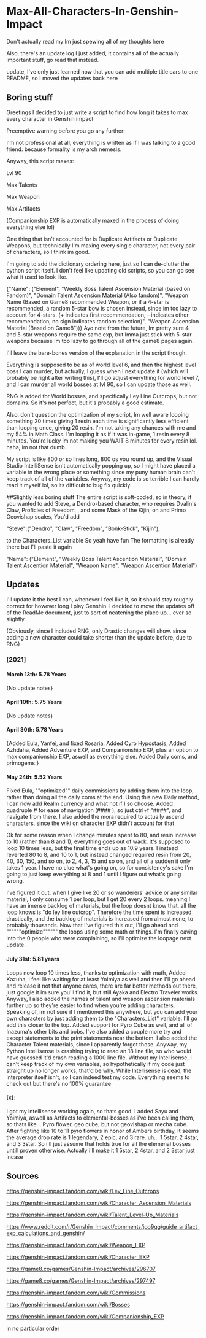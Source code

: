 # Max-All-Characters-In-Genshin-Impact

Don't actually read my Im just spewing all of my thoughts here

Also, there's an update log I just added, it contains all of the actually important stuff, go read that instead.

update, I've only just learned now that you can add multiple title cars to one README, so I moved the updates back here

## Boring stuff
Greetings I decided to just write a script to find how long it takes to max every character in Genshin impact

Preemptive warning before you go any further:

I'm not professional at all, everything is written as if I was talking to a good friend. because formality is my arch nemesis.

Anyway, this script maxes:

Lvl 90

Max Talents

Max Weapon

Max Artifacts

(Companionship EXP is automatically maxed in the process of doing everything else lol)

One thing that isn't accounted for is Duplicate Artifacts or Duplicate Weapons, but technically I'm maxing every single character, not every pair of characters, so I think im good.

I'm going to add the dictionary ordering here, just so I can de-clutter the python script itself. I don't feel like updating old scripts, so you can go see what it used to look like.

{"Name": ("Element", "Weekly Boss Talent Ascension Material (based on Fandom)", "Domain Talent Ascension Material (Also fandom)", "Weapon Name (Based on Game8 recommended Weapon, or if a 4-star is recommended, a random 5-star bow is chosen instead, since im too lazy to account for 4-stars. (+ indicates first recommendation, - indicates other recommendation, no sign indicates random selection)", "Weapon Ascension Material (Based on Game8"))}
Ayo note from the future, Im pretty sure 4 and 5-star weapons require the same exp, but Imma just stick with 5-star weapons because Im too lazy to go through all of the game8 pages again.


I'll leave the bare-bones version of the explanation in the script though.

Everything is supposed to be as of world level 6, and then the highest level boss I can murder, but actually, I guess when I next update it (which will probably be right after writing this), I'll go adjust everything for world level 7, and I can murder all world bosses at lvl 90, so I can update those as well.

RNG is added for World bosses, and specifically Ley Line Outcrops, but not domains.
So it's not perfect, but it's probably a good estimate.

Also, don't question the optimization of my script, Im well aware looping something 20 times giving 1 resin each time is significantly less efficient than looping once, giving 20 resin. I'm not taking any chances with me and my 54% in Math Class. I'm looping it as if it was in-game, 1 resin every 8 minutes.
You're lucky im not making you WAIT 8 minutes for every resin lol.
haha, im not that dumb.

My script is like 800 or so lines long, 800 os you round up, and the Visual Studio IntelliSense isn't automatically popping up, so I might have placed a variable in the wrong place or something since my puny human brain can't keep track of all of the variables. Anyway, my code is so terrible I can hardly read it myself lol, so its difficult to bug fix quickly.

##Slightly less boring stuff
The entire script is soft-coded, so in theory, if you wanted to add Steve, a Dendro-based <weapon-type doesnt matter> character, who requires Dvalin's Claw, Proficies of Freedom, <weapon name doesnt matter>, and some Mask of the Kijin, oh and Primo Geovishap scales, You'd add
   
   "Steve":("Dendro", "Claw", "Freedom", "Bonk-Stick", "Kijin"),

to the Characters_List variable
So yeah have fun
The formatting is already there but I'll paste it again

   "Name": ("Element", "Weekly Boss Talent Ascention Material", "Domain Talent Ascention Material", "Weapon Name", "Weapon Ascention Material")

## Updates
I'll update it the best I can, whenever I feel like it, so it should stay roughly correct for however long I play Genshin.
I decided to move the updates off of the ReadMe document, just to sort of neatening the place up... ever so slightly.

(Obviously, since I included RNG, only Drastic changes will show. since adding a new character could take shorter than the update before, due to RNG)

### [2021]
#### March 13th: 5.78 Years
{No update notes} 

#### April 10th: 5.75 Years
{No update notes} 


#### April 30th: 5.78 Years
{Added Eula, Yanfei, and fixed Rosaria. Added Cyro Hypostasis, Added Azhdaha, Added Adventure EXP, and Companionship EXP, plus an option to max companionship EXP, aswell as everything else. Added Daily coms, and primogems.} 

#### May 24th: 5.52 Years
Fixed Eula, ""optimized"" daily commissions by adding them into the loop, rather than doing all the daily coms at the end. Using this new Daily method, I can now add Realm currency and what not if I so choose. Added quadruple # for ease of navigation (#### ), so just ctrl+f "####", and navigate from there. I also added the mora required to actually ascend characters, since the wiki on character EXP didn't account for that 

Ok for some reason when I change minutes spent to 80, and resin increase to 10 (rather than 8 and 1), everything goes out of wack. It's supposed to loop 10 times less, but the final time ends up as 10.9 years. I instead reverted 80 to 8, and 10 to 1, but instead changed required resin from 20, 40, 30, 150, and so on, to 2, 4, 3, 15 and so on, and all of a sudden it only takes 1 year. I have no clue what's going on, so for consistency's sake I'm going to just keep everything at 8 and 1 until I figure out what's going wrong.

I've figured it out, when I give like 20 or so wanderers' advice or any similar material, I only consume 1 per loop, but I get 20 every 2 loops. meaning I have an imense backlog of materials, but the loop doesnt know that. all the loop knows is "do ley line outcrop". Therefore the time spent is increased drastically, and the backlog of materials is increased from almost none, to probably thousands. Now that I've figured this out, I'll go ahead and """"""optimize"""""" the loops using some math or things. I'm finally caving into the 0 people who were complaining, so I'll optimize the loopage next update.

#### July 31st: 5.81 years
Loops now loop 10 times less, thanks to optimization with math, Added Kazuha, I feel like waiting for at least Yoimiya as well and then I'll go ahead and release it
not that anyone cares, there are far better methods out there, just google it im sure you'll find it, but still
Ayaka and Electro Traveler works. Anyway, I also added the names of talent and weapon ascension materials further up so they're easier to find when you're adding characters. 
Speaking of, im not sure if I mentioned this anywhere, but you can add your own characters by just adding them to the "Characters_List" variable. I'll go add this closer to the top.
Added support for Pyro Cube as well, and all of Inazuma's other bits and bobs.
I've also added a couple more try and except statements to the print statements near the bottom. I also added the Character Talent materials, since I apparently forgot those. 
Anyway, my Python Intellisense is crashing trying to read an 18 line file, so who would have guessed it'd crash reading a 1000 line file. Without my Intellisense, I can't keep track of my own variables, so hypothetically if my code just straight up no longer works, that'd be why. While Intellisense is dead, the interpreter itself isn't, so I can indeed test my code. Everything seems to check out but there's no 100% guarantee 

#### [x]:
I got my intellisense working again, so thats good. I added Sayu and Yoimiya, aswell as Artifacts to elemental-bosses as i've been calling them, so thats like... Pyro flower, geo cube, but not geovishap or mecha cube. After fighting like 10 to 11 pyro flowers in honor of Ambers birthday, It seems the average drop rate is 1 legendary, 2 epic, and 3 rare. uh... 1 5star, 2 4star, and 3 3star. So i'll just assume that holds true for all the elemenal bosses untill proven otherwise. Actually i'll make it 1 5star, 2 4star, and 2 3star just incase


## Sources
https://genshin-impact.fandom.com/wiki/Ley_Line_Outcrops

https://genshin-impact.fandom.com/wiki/Character_Ascension_Materials

https://genshin-impact.fandom.com/wiki/Talent_Level-Up_Materials

https://www.reddit.com/r/Genshin_Impact/comments/joo9qg/guide_artifact_exp_calculations_and_genshin/

https://genshin-impact.fandom.com/wiki/Weapon_EXP

https://genshin-impact.fandom.com/wiki/Character_EXP

https://game8.co/games/Genshin-Impact/archives/296707

https://game8.co/games/Genshin-Impact/archives/297497

https://genshin-impact.fandom.com/wiki/Commissions

https://genshin-impact.fandom.com/wiki/Bosses

https://genshin-impact.fandom.com/wiki/Companionship_EXP

in no particular order
